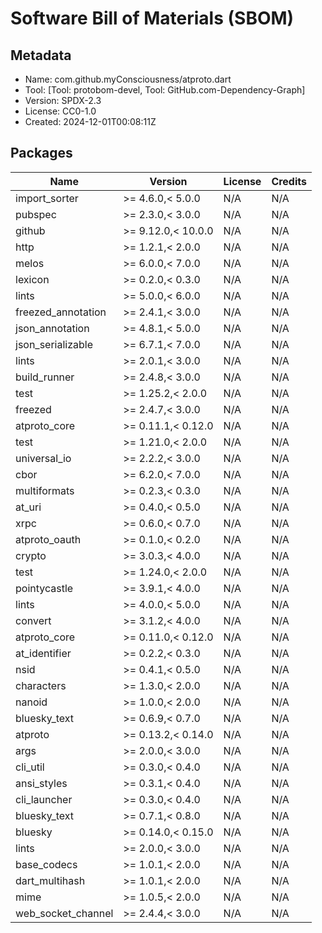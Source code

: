 # Software Bill of Materials (SBOM)

## Metadata

- Name: com.github.myConsciousness/atproto.dart
- Tool: [Tool: protobom-devel, Tool: GitHub.com-Dependency-Graph]
- Version: SPDX-2.3
- License: CC0-1.0
- Created: 2024-12-01T00:08:11Z

## Packages

|Name|Version|License|Credits|
|---|---|---|---|
|import_sorter|>= 4.6.0,< 5.0.0|N/A|N/A|
|pubspec|>= 2.3.0,< 3.0.0|N/A|N/A|
|github|>= 9.12.0,< 10.0.0|N/A|N/A|
|http|>= 1.2.1,< 2.0.0|N/A|N/A|
|melos|>= 6.0.0,< 7.0.0|N/A|N/A|
|lexicon|>= 0.2.0,< 0.3.0|N/A|N/A|
|lints|>= 5.0.0,< 6.0.0|N/A|N/A|
|freezed_annotation|>= 2.4.1,< 3.0.0|N/A|N/A|
|json_annotation|>= 4.8.1,< 5.0.0|N/A|N/A|
|json_serializable|>= 6.7.1,< 7.0.0|N/A|N/A|
|lints|>= 2.0.1,< 3.0.0|N/A|N/A|
|build_runner|>= 2.4.8,< 3.0.0|N/A|N/A|
|test|>= 1.25.2,< 2.0.0|N/A|N/A|
|freezed|>= 2.4.7,< 3.0.0|N/A|N/A|
|atproto_core|>= 0.11.1,< 0.12.0|N/A|N/A|
|test|>= 1.21.0,< 2.0.0|N/A|N/A|
|universal_io|>= 2.2.2,< 3.0.0|N/A|N/A|
|cbor|>= 6.2.0,< 7.0.0|N/A|N/A|
|multiformats|>= 0.2.3,< 0.3.0|N/A|N/A|
|at_uri|>= 0.4.0,< 0.5.0|N/A|N/A|
|xrpc|>= 0.6.0,< 0.7.0|N/A|N/A|
|atproto_oauth|>= 0.1.0,< 0.2.0|N/A|N/A|
|crypto|>= 3.0.3,< 4.0.0|N/A|N/A|
|test|>= 1.24.0,< 2.0.0|N/A|N/A|
|pointycastle|>= 3.9.1,< 4.0.0|N/A|N/A|
|lints|>= 4.0.0,< 5.0.0|N/A|N/A|
|convert|>= 3.1.2,< 4.0.0|N/A|N/A|
|atproto_core|>= 0.11.0,< 0.12.0|N/A|N/A|
|at_identifier|>= 0.2.2,< 0.3.0|N/A|N/A|
|nsid|>= 0.4.1,< 0.5.0|N/A|N/A|
|characters|>= 1.3.0,< 2.0.0|N/A|N/A|
|nanoid|>= 1.0.0,< 2.0.0|N/A|N/A|
|bluesky_text|>= 0.6.9,< 0.7.0|N/A|N/A|
|atproto|>= 0.13.2,< 0.14.0|N/A|N/A|
|args|>= 2.0.0,< 3.0.0|N/A|N/A|
|cli_util|>= 0.3.0,< 0.4.0|N/A|N/A|
|ansi_styles|>= 0.3.1,< 0.4.0|N/A|N/A|
|cli_launcher|>= 0.3.0,< 0.4.0|N/A|N/A|
|bluesky_text|>= 0.7.1,< 0.8.0|N/A|N/A|
|bluesky|>= 0.14.0,< 0.15.0|N/A|N/A|
|lints|>= 2.0.0,< 3.0.0|N/A|N/A|
|base_codecs|>= 1.0.1,< 2.0.0|N/A|N/A|
|dart_multihash|>= 1.0.1,< 2.0.0|N/A|N/A|
|mime|>= 1.0.5,< 2.0.0|N/A|N/A|
|web_socket_channel|>= 2.4.4,< 3.0.0|N/A|N/A|

